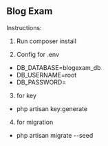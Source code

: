 
## Blog Exam

Instructions:

1. Run composer install

2. Config for .env
- DB_DATABASE=blogexam_db
- DB_USERNAME=root
- DB_PASSWORD=

3. for key
- php artisan key:generate

4. for migration
- php artisan migrate --seed